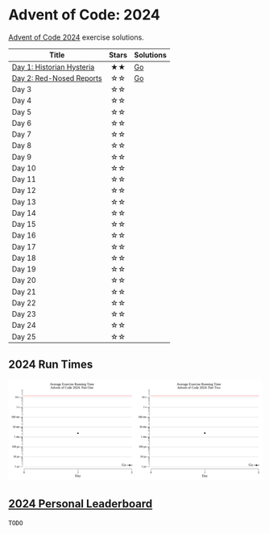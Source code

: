 # Advent of Code: 2024

[Advent of Code 2024](https://adventofcode.com/2024) exercise solutions.

<!-- ★ ☆ -->

| Title                            | Stars | Solutions |
| -------------------------------- | :---: | --------- |
| [Day 1: Historian Hysteria][rm1] |  ★★   | [Go][go1] |
| [Day 2: Red-Nosed Reports][rm2]                            |  ☆☆   |  [Go][go2]         |
| Day 3                            |  ☆☆   |           |
| Day 4                            |  ☆☆   |           |
| Day 5                            |  ☆☆   |           |
| Day 6                            |  ☆☆   |           |
| Day 7                            |  ☆☆   |           |
| Day 8                            |  ☆☆   |           |
| Day 9                            |  ☆☆   |           |
| Day 10                           |  ☆☆   |           |
| Day 11                           |  ☆☆   |           |
| Day 12                           |  ☆☆   |           |
| Day 13                           |  ☆☆   |           |
| Day 14                           |  ☆☆   |           |
| Day 15                           |  ☆☆   |           |
| Day 16                           |  ☆☆   |           |
| Day 17                           |  ☆☆   |           |
| Day 18                           |  ☆☆   |           |
| Day 19                           |  ☆☆   |           |
| Day 20                           |  ☆☆   |           |
| Day 21                           |  ☆☆   |           |
| Day 22                           |  ☆☆   |           |
| Day 23                           |  ☆☆   |           |
| Day 24                           |  ☆☆   |           |
| Day 25                           |  ☆☆   |           |

## 2024 Run Times

![2024 exercise run-time graphs](run-times.png)

## [2024 Personal Leaderboard](https://adventofcode.com/2024/leaderboard/self)

```text
TODO
```

<!-- reference links -->

[rm1]: 01-historianHysteria/README.md
[go1]: 01-historianHysteria/go
[rm2]: 02-red-NosedReports/README.md
[go2]: 02-red-NosedReports/go
